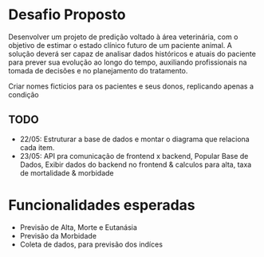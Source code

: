 # Desafio Proposto

Desenvolver um projeto de predição voltado à área veterinária, com o objetivo de estimar o estado clínico futuro de um paciente animal. A solução deverá ser capaz de analisar dados históricos e atuais do paciente para prever sua evolução ao longo do tempo, auxiliando profissionais na tomada de decisões e no planejamento do tratamento.


Criar nomes ficticios para os pacientes e seus donos, replicando apenas a condição


## TODO

- 22/05: Estruturar a base de dados e montar o diagrama que relaciona cada item.
- 23/05: API pra comunicação de frontend x backend, Popular Base de Dados, Exibir dados do backend no frontend &  calculos para alta, taxa de mortalidade & morbidade 

# Funcionalidades esperadas

- Previsão de Alta, Morte e Eutanásia
- Previsão da Morbidade
- Coleta de dados, para previsão dos indíces